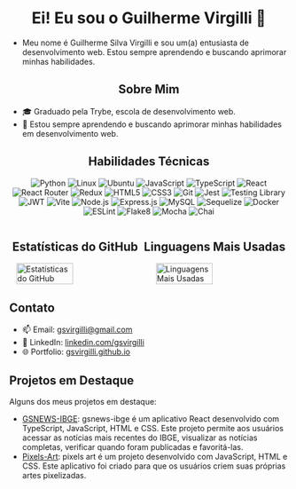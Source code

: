 
<div align="center">
<h1>Ei! Eu sou o Guilherme Virgilli 👋
</div>

- Meu nome é Guilherme Silva Virgilli e sou um(a) entusiasta de desenvolvimento web. Estou sempre aprendendo e buscando aprimorar minhas habilidades.


<div align="center">
<h2>Sobre Mim
</div>

- 🎓 Graduado pela Trybe, escola de desenvolvimento web.
- 🌱 Estou sempre aprendendo e buscando aprimorar minhas habilidades em desenvolvimento web.

<div align="center">
<h2>Habilidades Técnicas
</div>
<p align="center">
  <img src="https://img.shields.io/badge/-Python-3776AB?logo=python&logoColor=white&style=flat" alt="Python">
  <img src="https://img.shields.io/badge/-Linux-FCC624?logo=linux&logoColor=black&style=flat" alt="Linux">
  <img src="https://img.shields.io/badge/-Ubuntu-E95420?logo=ubuntu&logoColor=white&style=flat" alt="Ubuntu">
  <img src="https://img.shields.io/badge/-JavaScript-F7DF1E?logo=javascript&logoColor=black&style=flat" alt="JavaScript">
  <img src="https://img.shields.io/badge/-TypeScript-3178C6?logo=typescript&logoColor=white&style=flat" alt="TypeScript">
  <img src="https://img.shields.io/badge/-React-61DAFB?logo=react&logoColor=white&style=flat" alt="React">
  <img src="https://img.shields.io/badge/-React_Router-CA4245?logo=react-router&logoColor=white&style=flat" alt="React Router">
  <img src="https://img.shields.io/badge/-Redux-764ABC?logo=redux&logoColor=white&style=flat" alt="Redux">
  <img src="https://img.shields.io/badge/-HTML5-E34F26?logo=html5&logoColor=white&style=flat" alt="HTML5">
  <img src="https://img.shields.io/badge/-CSS3-1572B6?logo=css3&logoColor=white&style=flat" alt="CSS3">
  <img src="https://img.shields.io/badge/-Git-F05032?logo=git&logoColor=white&style=flat" alt="Git">
  <img src="https://img.shields.io/badge/-Jest-C21325?logo=jest&logoColor=white&style=flat" alt="Jest">
  <img src="https://img.shields.io/badge/-Testing_Library-E33332?logo=testing-library&logoColor=white&style=flat" alt="Testing Library">
  <img src="https://img.shields.io/badge/-JWT-000000?logo=json-web-tokens&logoColor=white&style=flat" alt="JWT">
  <img src="https://img.shields.io/badge/-Vite-646CFF?logo=vite&logoColor=white&style=flat" alt="Vite">
  <img src="https://img.shields.io/badge/-Node.js-339933?logo=node.js&logoColor=white&style=flat" alt="Node.js">
  <img src="https://img.shields.io/badge/-Express.js-000000?logo=express&logoColor=white&style=flat" alt="Express.js">
  <img src="https://img.shields.io/badge/-MySQL-4479A1?logo=mysql&logoColor=white&style=flat" alt="MySQL">
  <img src="https://img.shields.io/badge/-Sequelize-52B0E7?logo=sequelize&logoColor=white&style=flat" alt="Sequelize">
  <img src="https://img.shields.io/badge/-Docker-2496ED?logo=docker&logoColor=white&style=flat" alt="Docker">
  <img src="https://img.shields.io/badge/-ESLint-4B32C3?logo=eslint&logoColor=white&style=flat" alt="ESLint">
  <img src="https://img.shields.io/badge/-Flake8-3423A6?logo=python&logoColor=white&style=flat" alt="Flake8">
  <img src="https://img.shields.io/badge/-Mocha-8D6748?logo=mocha&logoColor=white&style=flat" alt="Mocha">
  <img src="https://img.shields.io/badge/-Chai-A30701?logo=chai&logoColor=white&style=flat" alt="Chai">
</p>

<div style="display: flex; justify-content: space-around;">
<h2>Estatísticas do GitHub
<h2>Linguagens Mais Usadas
</div>

<div style="display: flex; justify-content: space-around;">
  
  <img src="https://github-readme-stats.vercel.app/api?username=gsvirgilli&theme=midnight-purple&hide_border=true" alt="Estatísticas do GitHub" width="45%" />

  <img src="https://github-readme-stats.vercel.app/api/top-langs/?username=gsvirgilli&layout=compact&theme=midnight-purple&hide_border=true" alt="Linguagens Mais Usadas" width="45%" />

</div>



## Contato
- 📫 Email: gsvirgilli@gmail.com
- 🔗 LinkedIn: [linkedin.com/gsvirgilli](https://www.linkedin.com/in/gsvirgilli/)
- 🌐 Portfolio: [gsvirgilli.github.io](https://gsvirgilli.github.io/)


## Projetos em Destaque
Alguns dos meus projetos em destaque:

- [GSNEWS-IBGE](https://github.com/gsvirgilli/GSNEWS-IBGE): gsnews-ibge é um aplicativo React desenvolvido com TypeScript, JavaScript, HTML e CSS. Este projeto permite aos usuários acessar as notícias mais recentes do IBGE, visualizar as notícias completas, verificar quando foram publicadas e favoritá-las.
- [Pixels-Art](https://github.com/gsvirgilli/Pixels-Art-): pixels art é um projeto desenvolvido com JavaScript, HTML e CSS. Este aplicativo foi criado para que os usuários criem suas próprias artes pixelizadas.

